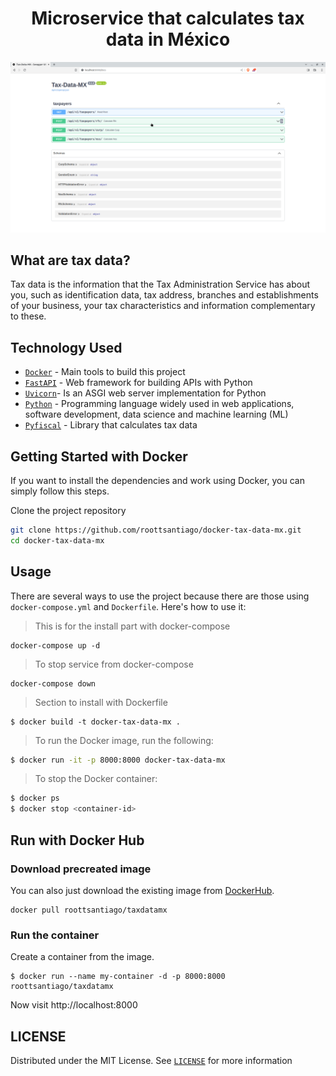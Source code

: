 <h1 align='center'>Microservice that calculates tax data in México</h1>

<div align='center'>
    <img src=https://github.com/roottsantiago/docker-tax-data-mx/blob/main/docs/images/API.png> 
</div>

What are tax data?
------------------
Tax data is the information that the Tax Administration Service has about you, such as identification data, tax address, branches and establishments of your business, your tax characteristics and information complementary to these.

## Technology Used
- [`Docker`](https://www.docker.com/) - Main tools to build this project
- [`FastAPI`](https://fastapi.tiangolo.com/) - Web framework for building APIs with Python
- [`Uvicorn`](https://www.uvicorn.org/)- Is an ASGI web server implementation for Python
- [`Python`](https://www.python.org/downloads/release/python-380/) - Programming language widely used in web applications, software development, data science and machine learning (ML)
- [`Pyfiscal`](https://github.com/roottsantiago/pyfiscal) - Library that calculates tax data

## Getting Started with Docker
If you want to install the dependencies and work using Docker, you can simply follow this steps. 

Clone the project repository
```bash
git clone https://github.com/roottsantiago/docker-tax-data-mx.git
cd docker-tax-data-mx
```

## Usage
There are several ways to use the project because there are those using `docker-compose.yml` and `Dockerfile`. Here's how to use it:

> This is for the install part with docker-compose
```compose
docker-compose up -d
````

> To stop service from docker-compose
```compose
docker-compose down
```

> Section to install with Dockerfile
```
$ docker build -t docker-tax-data-mx .
```

> To run the Docker image, run the following:
```bash
$ docker run -it -p 8000:8000 docker-tax-data-mx
```

> To stop the Docker container:
```bash
$ docker ps
$ docker stop <container-id>
```

## Run with Docker Hub

### Download precreated image 
You can also just download the existing image from [DockerHub](https://hub.docker.com/r/roottsantiago/docker-tax-data-mx).
```
docker pull roottsantiago/taxdatamx
```

### Run the container
Create a container from the image.
```
$ docker run --name my-container -d -p 8000:8000 roottsantiago/taxdatamx
```

Now visit http://localhost:8000

## LICENSE
Distributed under the MIT License. See [`LICENSE`](https://github.com/roottsantiago/taxdatamx/blob/main/LICENSE) for more information
